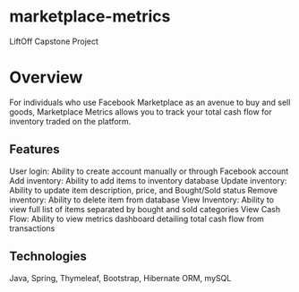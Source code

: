 # marketplace-metrics
LiftOff Capstone Project

# Overview
For individuals who use Facebook Marketplace as an avenue to buy and sell goods, Marketplace Metrics allows you to track your total cash flow for inventory traded on the platform.

## Features
User login: Ability to create account manually or through Facebook account
Add inventory: Ability to add items to inventory database
Update inventory: Ability to update item description, price, and Bought/Sold status
Remove inventory: Ability to delete item from database
View Inventory: Ability to view full list of items separated by bought and sold categories
View Cash Flow: Ability to view metrics dashboard detailing total cash flow from transactions

## Technologies
Java, Spring, Thymeleaf, Bootstrap, Hibernate ORM, mySQL


